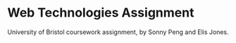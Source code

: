 # Web Technologies Assignment
University of Bristol coursework assignment, by Sonny Peng and Elis Jones.
